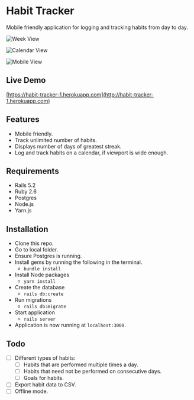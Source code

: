 # Habit Tracker
Mobile friendly application for logging and tracking habits from day to day.

![Week View](https://res.cloudinary.com/dt6ccpxqd/image/upload/v1565755042/habit-tracker-week-card-view_nb2nee.png)

![Calendar View](https://res.cloudinary.com/dt6ccpxqd/image/upload/v1565755035/habit-tracker-calendar-view_edfa7v.png)

![Mobile View](https://res.cloudinary.com/dt6ccpxqd/image/upload/v1564790953/habit-tracker-mobile_awrrdg.png)

## Live Demo
[https://habit-tracker-1.herokuapp.com](http://habit-tracker-1.herokuapp.com)

## Features
- Mobile friendly.
- Track unlimited number of habits.
- Displays number of days of greatest streak.
- Log and track habits on a calendar, if viewport is wide enough.

## Requirements
- Rails 5.2
- Ruby 2.6
- Postgres
- Node.js
- Yarn.js

## Installation
- Clone this repo.
- Go to local folder.
- Ensure Postgres is running.
- Install gems by running the following in the terminal.
  - `bundle install`
- Install Node packages
  - `yarn install`
- Create the database
  - `rails db:create`
- Run migrations
  - `rails db:migrate`
- Start application
  - `rails server`
- Application is now running at `localhost:3000`.

## Todo
- [ ] Different types of habits:
  - [ ] Habits that are performed multiple times a day.
  - [ ] Habits that need not be performed on consecutive days.
  - [ ] Goals for habits.
- [ ] Export habit data to CSV.
- [ ] Offline mode.
